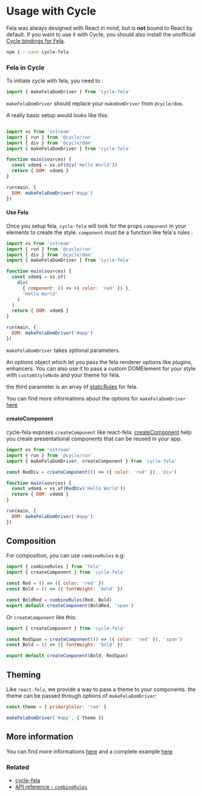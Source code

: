 # Usage with Cycle

Fela was always designed with React in mind, but is **not** bound to React by default. If you want to use it with Cycle, you should also install the unofficial [Cycle bindings for Fela](https://github.com/wcastand/cycle-fela).

```sh
npm i --save cycle-fela
```

### Fela in Cycle

To initiate cycle with fela, you need to :
```javascript
import { makeFelaDomDriver } from 'cycle-fela'
```

`makeFelaDomDriver` should replace your `makeDomDriver` from `@cycle/dom`.

A really basic setup would looks like this:

```javascript

import xs from 'xstream'
import { run } from '@cycle/run'
import { div } from '@cycle/dom'
import { makeFelaDomDriver } from 'cycle-fela'

function main(sources) {
  const vdom$ = xs.of(div('Hello World'))
  return { DOM: vdom$ }
}

run(main, {
  DOM: makeFelaDomDriver('#app')
})
```

#### Use Fela

Once you setup fela, `cycle-fela` will look for the props `component` in your elements to create the style.
`component` must be a function like fela's rules :

```javascript
import xs from 'xstream'
import { run } from '@cycle/run'
import { div } from '@cycle/dom'
import { makeFelaDomDriver } from 'cycle-fela'

function main(sources) {
  const vdom$ = xs.of(
    div(
      { component: () => ({ color: 'red' }) },
      'Hello World'
    )
  )
  return { DOM: vdom$ }
}

run(main, {
  DOM: makeFelaDomDriver('#app')
})
```

`makeFelaDomDriver` takes optional parameters.

An options object which let you pass the fela renderer options like plugins, enhancers.
You can also use it to pass a custom DOMElement for your style with `customStyleNode` and your theme for fela.

the third parameter is an array of [staticRules](http://fela.js.org/docs/api/fela/Renderer.html#renderstaticstyle-reference) for fela.

You can find more informations about the options for `makeFelaDomDriver` [here](https://github.com/wcastand/cycle-fela#makefeladomdriver)

#### createComponent

cycle-fela exposes `createComponent` like react-fela.
[createComponent](https://github.com/wcastand/cycle-fela#createcomponent) help you create presentational components that can be reused in your app.

```javascript
import xs from 'xstream'
import { run } from '@cycle/run'
import { makeFelaDomDriver, createComponent } from 'cycle-fela'

const RedDiv = createComponent(() => ({ color: 'red' }), 'div')

function main(sources) {
  const vdom$ = xs.of(RedDiv('Hello World'))
  return { DOM: vdom$ }
}

run(main, {
  DOM: makeFelaDomDriver('#app')
})
```

## Composition

For composition, you can use `combineRules` e.g:

```javascript
import { combineRules } from 'fela'
import { createComponent } from 'cycle-fela'

const Red = () => ({ color: 'red' })
const Bold = () => ({ fontWeight: 'bold' })

const BoldRed = combineRules(Red, Bold)
export default createComponent(BoldRed, 'span')
```

Or `createComponent` like this:

```javascript
import { createComponent } from 'cycle-fela'

const RedSpan = createComponent(() => ({ color: 'red' }), 'span')
const Bold = () => ({ fontWeight: 'bold' })

export default createComponent(Bold, RedSpan)
```

## Theming

Like `react-fela`, we provide a way to pass a theme to your components.
the theme can be passed through options of `makeFelaDomDriver`:

```javascript
const theme = { primaryColor: 'red' }

makeFelaDomDriver('#app', { theme })
```

## More information

You can find more informations [here](https://github.com/wcastand/cycle-fela) and a complete example [here](https://github.com/wcastand/cycle-fela-example)

### Related
* [cycle-fela](https://github.com/wcastand/cycle-fela)
* [API reference - `combineRules` ](https://github.com/wcastand/fela/blob/master/docs/api/fela/combineRules.md)
